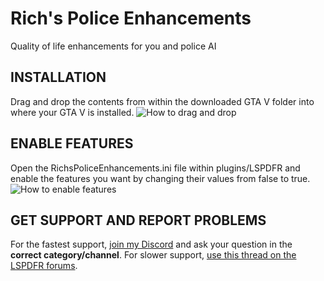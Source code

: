 # Rich's Police Enhancements
Quality of life enhancements for you and police AI 

## INSTALLATION
Drag and drop the contents from within the downloaded GTA V folder into where your GTA V is installed.
![How to drag and drop](https://i.imgur.com/tJIYcKH.jpg)

## ENABLE FEATURES
Open the RichsPoliceEnhancements.ini file within plugins/LSPDFR and enable the features you want by changing their values from false to true.
![How to enable features](https://i.ibb.co/7yhsPX8/ini-Features.jpg)

## GET SUPPORT AND REPORT PROBLEMS
For the fastest support, [join my Discord](https://discord.gg/cUQaTNQ) and ask your question in the **correct category/channel**.  For slower support, [use this thread on the LSPDFR forums](https://www.lcpdfr.com/forums/topic/107730-richs-plugin-support-thread/).
